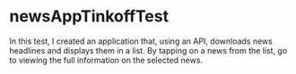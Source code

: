 # newsAppTinkoffTest
In this test, I created an application that, using an API, downloads news headlines and displays them in a list. By tapping on a news from the list, go to viewing the full information on the selected news.
